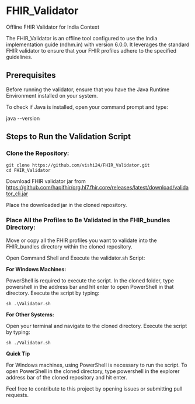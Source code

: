 # FHIR_Validator

Offline FHIR Validator for India Context

The FHIR_Validator is an offline tool configured to use the India implementation guide (ndhm.in) with version 6.0.0. It leverages the standard FHIR validator to ensure that your FHIR profiles adhere to the specified guidelines.

## Prerequisites

Before running the validator, ensure that you have the Java Runtime Environment installed on your system.

To check if Java is installed, open your command prompt and type:

java --version

## Steps to Run the Validation Script

### Clone the Repository:

```
git clone https://github.com/vishi24/FHIR_Validator.git
cd FHIR_Validator
```

Download FHIR validator jar from https://github.com/hapifhir/org.hl7.fhir.core/releases/latest/download/validator_cli.jar

Place the downloaded jar in the cloned repository.

### Place All the Profiles to Be Validated in the FHIR_bundles Directory:

Move or copy all the FHIR profiles you want to validate into the FHIR_bundles directory within the cloned repository.

Open Command Shell and Execute the validator.sh Script:

**For Windows Machines:**

PowerShell is required to execute the script.
In the cloned folder, type powershell in the address bar and hit enter to open PowerShell in that directory.
Execute the script by typing:

```
sh .\Validator.sh
```

**For Other Systems:**

Open your terminal and navigate to the cloned directory.
Execute the script by typing:

```
sh ./Validator.sh
```

**Quick Tip**

For Windows machines, using PowerShell is necessary to run the script. To open PowerShell in the cloned directory, type powershell in the explorer address bar of the cloned repository and hit enter.

Feel free to contribute to this project by opening issues or submitting pull requests.
